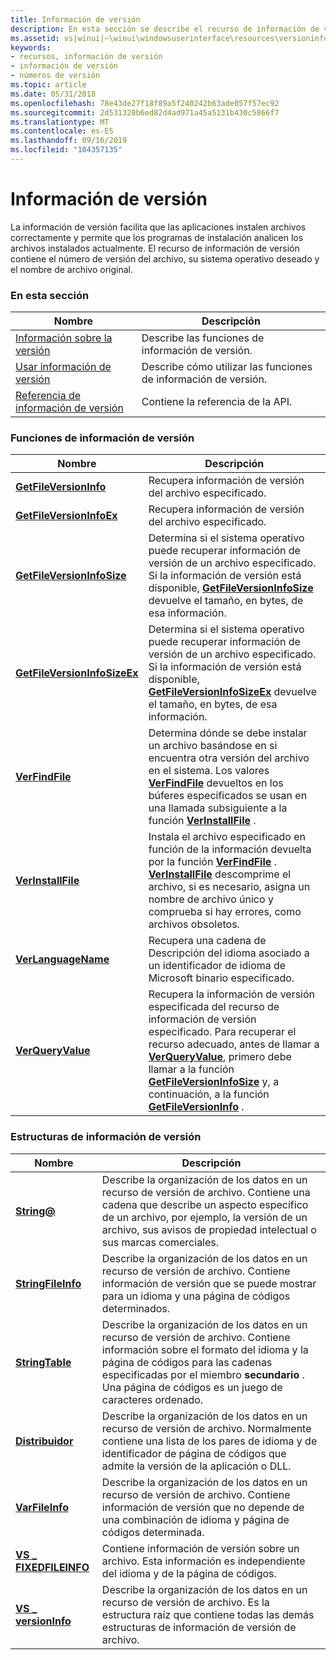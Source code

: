 ```yaml
---
title: Información de versión
description: En esta sección se describe el recurso de información de versión.
ms.assetid: vs|winui|~\winui\windowsuserinterface\resources\versioninformation.htm
keywords:
- recursos, información de versión
- información de versión
- números de versión
ms.topic: article
ms.date: 05/31/2018
ms.openlocfilehash: 78e43de27f18f89a5f240242b63ade057f57ec92
ms.sourcegitcommit: 2d531328b6ed82d4ad971a45a5131b430c5866f7
ms.translationtype: MT
ms.contentlocale: es-ES
ms.lasthandoff: 09/16/2019
ms.locfileid: "104357135"
---
```

# <a name="version-information"></a>Información de versión

La información de versión facilita que las aplicaciones instalen archivos correctamente y permite que los programas de instalación analicen los archivos instalados actualmente. El recurso de información de versión contiene el número de versión del archivo, su sistema operativo deseado y el nombre de archivo original.

### <a name="in-this-section"></a>En esta sección



| Nombre                                                               | Descripción                                                        |
|--------------------------------------------------------------------|--------------------------------------------------------------------|
| [Información sobre la versión](about-version-information.md)         | Describe las funciones de información de versión.<br/>            |
| [Usar información de versión](using-version-information.md)         | Describe cómo utilizar las funciones de información de versión.<br/> |
| [Referencia de información de versión](version-information-reference.md) | Contiene la referencia de la API.<br/>                             |



 

### <a name="version-information-functions"></a>Funciones de información de versión



| Nombre                                                         | Descripción                                                                                                                                                                                                                                                                                                                                                           |
|--------------------------------------------------------------|-----------------------------------------------------------------------------------------------------------------------------------------------------------------------------------------------------------------------------------------------------------------------------------------------------------------------------------------------------------------------|
| [**GetFileVersionInfo**](/windows/desktop/api/Winver/nf-winver-getfileversioninfoa)             | Recupera información de versión del archivo especificado. <br/>                                                                                                                                                                                                                                                                                                     |
| [**GetFileVersionInfoEx**](/windows/desktop/api/Winver/nf-winver-getfileversioninfoexa)         | Recupera información de versión del archivo especificado.<br/>                                                                                                                                                                                                                                                                                                      |
| [**GetFileVersionInfoSize**](/windows/desktop/api/Winver/nf-winver-getfileversioninfosizea)     | Determina si el sistema operativo puede recuperar información de versión de un archivo especificado. Si la información de versión está disponible, [**GetFileVersionInfoSize**](/windows/desktop/api/Winver/nf-winver-getfileversioninfosizea) devuelve el tamaño, en bytes, de esa información. <br/>                                                                                                             |
| [**GetFileVersionInfoSizeEx**](/windows/desktop/api/Winver/nf-winver-getfileversioninfosizeexa) | Determina si el sistema operativo puede recuperar información de versión de un archivo especificado. Si la información de versión está disponible, [**GetFileVersionInfoSizeEx**](/windows/desktop/api/Winver/nf-winver-getfileversioninfosizeexa) devuelve el tamaño, en bytes, de esa información.<br/>                                                                                                          |
| [**VerFindFile**](/windows/desktop/api/Winver/nf-winver-verfindfilea)                           | Determina dónde se debe instalar un archivo basándose en si encuentra otra versión del archivo en el sistema. Los valores [**VerFindFile**](/windows/desktop/api/Winver/nf-winver-verfindfilea) devueltos en los búferes especificados se usan en una llamada subsiguiente a la función [**VerInstallFile**](/windows/desktop/api/Winver/nf-winver-verinstallfilea) . <br/>                                                                          |
| [**VerInstallFile**](/windows/desktop/api/Winver/nf-winver-verinstallfilea)                     | Instala el archivo especificado en función de la información devuelta por la función [**VerFindFile**](/windows/desktop/api/Winver/nf-winver-verfindfilea) . [**VerInstallFile**](/windows/desktop/api/Winver/nf-winver-verinstallfilea) descomprime el archivo, si es necesario, asigna un nombre de archivo único y comprueba si hay errores, como archivos obsoletos. <br/>                                                                                   |
| [**VerLanguageName**](/windows/desktop/api/Winver/nf-winver-verlanguagenamea)                   | Recupera una cadena de Descripción del idioma asociado a un identificador de idioma de Microsoft binario especificado.<br/>                                                                                                                                                                                                                                          |
| [**VerQueryValue**](/windows/desktop/api/Winver/nf-winver-verqueryvaluea)                       | Recupera la información de versión especificada del recurso de información de versión especificado. Para recuperar el recurso adecuado, antes de llamar a [**VerQueryValue**](/windows/desktop/api/Winver/nf-winver-verqueryvaluea), primero debe llamar a la función [**GetFileVersionInfoSize**](/windows/desktop/api/Winver/nf-winver-getfileversioninfosizea) y, a continuación, a la función [**GetFileVersionInfo**](/windows/desktop/api/Winver/nf-winver-getfileversioninfoa) . <br/> |



 

### <a name="version-information-structures"></a>Estructuras de información de versión



| Nombre                                          | Descripción                                                                                                                                                                                                                      |
|-----------------------------------------------|----------------------------------------------------------------------------------------------------------------------------------------------------------------------------------------------------------------------------------|
| [**String@**](string-str.md)                  | Describe la organización de los datos en un recurso de versión de archivo. Contiene una cadena que describe un aspecto específico de un archivo, por ejemplo, la versión de un archivo, sus avisos de propiedad intelectual o sus marcas comerciales.<br/>                |
| [**StringFileInfo**](stringfileinfo.md)      | Describe la organización de los datos en un recurso de versión de archivo. Contiene información de versión que se puede mostrar para un idioma y una página de códigos determinados.<br/>                                                           |
| [**StringTable**](stringtable.md)            | Describe la organización de los datos en un recurso de versión de archivo. Contiene información sobre el formato del idioma y la página de códigos para las cadenas especificadas por el miembro **secundario** . Una página de códigos es un juego de caracteres ordenado.<br/> |
| [**Distribuidor**](var-str.md)                        | Describe la organización de los datos en un recurso de versión de archivo. Normalmente contiene una lista de los pares de idioma y de identificador de página de códigos que admite la versión de la aplicación o DLL.<br/>                             |
| [**VarFileInfo**](varfileinfo.md)            | Describe la organización de los datos en un recurso de versión de archivo. Contiene información de versión que no depende de una combinación de idioma y página de códigos determinada.<br/>                                                        |
| [**VS \_ FIXEDFILEINFO**](/windows/win32/api/verrsrc/ns-verrsrc-vs_fixedfileinfo) | Contiene información de versión sobre un archivo. Esta información es independiente del idioma y de la página de códigos. <br/>                                                                                                                   |
| [**VS \_ versionInfo**](vs-versioninfo.md)     | Describe la organización de los datos en un recurso de versión de archivo. Es la estructura raíz que contiene todas las demás estructuras de información de versión de archivo.<br/>                                                                    |



 

 

 





